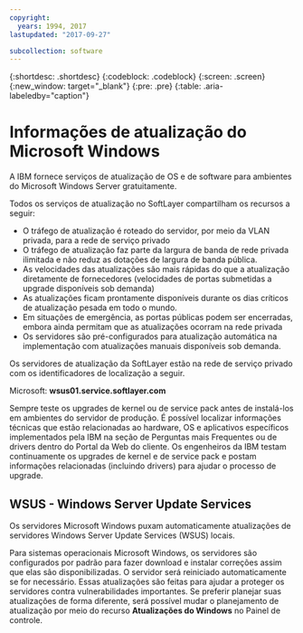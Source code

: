 ```yaml
---
copyright:
  years: 1994, 2017
lastupdated: "2017-09-27"

subcollection: software
---
```


{:shortdesc: .shortdesc}
{:codeblock: .codeblock}
{:screen: .screen}
{:new_window: target="_blank"}
{:pre: .pre}
{:table: .aria-labeledby="caption"}

# Informações de atualização do Microsoft Windows
A IBM fornece serviços de atualização de OS e de software para ambientes do Microsoft Windows Server gratuitamente.

Todos os serviços de atualização no SoftLayer compartilham os recursos a seguir:
* O tráfego de atualização é roteado do servidor, por meio da VLAN privada, para a rede de serviço privado
* O tráfego de atualização faz parte da largura de banda de rede privada ilimitada e não reduz as dotações de largura de banda pública.
* As velocidades das atualizações são mais rápidas do que a atualização diretamente de fornecedores (velocidades de portas submetidas a upgrade disponíveis sob demanda)
* As atualizações ficam prontamente disponíveis durante os dias críticos de atualização pesada em todo o mundo.
* Em situações de emergência, as portas públicas podem ser encerradas, embora ainda permitam que as atualizações ocorram na rede privada
* Os servidores são pré-configurados para atualização automática na implementação com atualizações manuais disponíveis sob demanda.


Os servidores de atualização da SoftLayer estão na rede de serviço privado com os identificadores de localização a seguir.

Microsoft: **wsus01.service.softlayer.com**

Sempre teste os upgrades de kernel ou de service pack antes de instalá-los em ambientes do servidor de produção. É possível localizar informações técnicas que estão relacionadas ao hardware, OS e aplicativos específicos implementados pela IBM na seção de Perguntas mais Frequentes ou de drivers dentro do Portal da Web do cliente. Os engenheiros da IBM testam continuamente os upgrades de kernel e de service pack e postam informações relacionadas (incluindo drivers) para ajudar o processo de upgrade.


## WSUS - Windows Server Update Services

Os servidores Microsoft Windows puxam automaticamente atualizações de servidores Windows Server Update Services (WSUS) locais.

Para sistemas operacionais Microsoft Windows, os servidores são configurados por padrão para fazer download e instalar correções assim que elas são disponibilizadas. O servidor será reiniciado automaticamente se for necessário. Essas atualizações são feitas para ajudar a proteger os servidores contra vulnerabilidades importantes. Se preferir planejar suas atualizações de forma diferente, será possível mudar o planejamento de atualização por meio do recurso **Atualizações do Windows** no Painel de controle.
